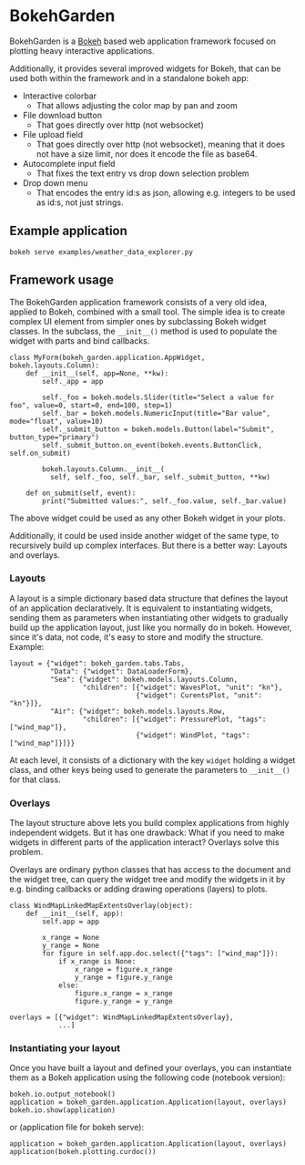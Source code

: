 # BokehGarden

BokehGarden is a [Bokeh](https://bokeh.org/) based web application
framework focused on plotting heavy interactive applications.

Additionally, it provides several improved widgets for Bokeh, that can
be used both within the framework and in a standalone bokeh app:

* Interactive colorbar
  - That allows adjusting the color map by pan and zoom
* File download button
  - That goes directly over http (not websocket)
* File upload field
  - That goes directly over http (not websocket), meaning that it does
    not have a size limit, nor does it encode the file as base64.
* Autocomplete input field
  - That fixes the text entry vs drop down selection problem
* Drop down menu
  - That encodes the entry id:s as json, allowing e.g. integers to be
    used as id:s, not just strings.

## Example application

    bokeh serve examples/weather_data_explorer.py

## Framework usage

The BokehGarden application framework consists of a very old idea,
applied to Bokeh, combined with a small tool. The simple idea is to
create complex UI element from simpler ones by subclassing Bokeh
widget classes. In the subclass, the `__init__()` method is used to
populate the widget with parts and bind callbacks.

    class MyForm(bokeh_garden.application.AppWidget, bokeh.layouts.Column):
        def __init__(self, app=None, **kw):
            self._app = app

            self._foo = bokeh.models.Slider(title="Select a value for foo", value=0, start=0, end=100, step=1)
            self._bar = bokeh.models.NumericInput(title="Bar value", mode="float", value=10)
            self._submit_button = bokeh.models.Button(label="Submit", button_type="primary")
            self._submit_button.on_event(bokeh.events.ButtonClick, self.on_submit)
            
            bokeh.layouts.Column.__init__(
              self, self._foo, self._bar, self._submit_button, **kw)

        def on_submit(self, event):
            print("Submitted values:", self._foo.value, self._bar.value)

The above widget could be used as any other Bokeh widget in your
plots.

Additionally, it could be used inside another widget of the same type,
to recursively build up complex interfaces. But there is a better way:
Layouts and overlays.

### Layouts

A layout is a simple dictionary based data structure that defines the
layout of an application declaratively. It is equivalent to
instantiating widgets, sending them as parameters when instantiating
other widgets to gradually build up the application layout, just like
you normally do in bokeh. However, since it's data, not code, it's
easy to store and modify the structure. Example:

    layout = {"widget": bokeh_garden.tabs.Tabs,
              "Data": {"widget": DataLoaderForm},
              "Sea": {"widget": bokeh.models.layouts.Column,
                      "children": [{"widget": WavesPlot, "unit": "kn"},
                                   {"widget": CurentsPlot, "unit": "kn"}]},
              "Air": {"widget": bokeh.models.layouts.Row,
                      "children": [{"widget": PressurePlot, "tags": ["wind_map"]},
                                   {"widget": WindPlot, "tags": ["wind_map"]}]}}
                                   
At each level, it consists of a dictionary with the key `widget`
holding a widget class, and other keys being used to generate the
parameters to `__init__()` for that class.

### Overlays

The layout structure above lets you build complex applications from
highly independent widgets. But it has one drawback: What if you need
to make widgets in different parts of the application interact?
Overlays solve this problem.

Overlays are ordinary python classes that has access to the document
and the widget tree, can query the widget tree and modify the widgets
in it by e.g. binding callbacks or adding drawing operations (layers)
to plots.

    class WindMapLinkedMapExtentsOverlay(object):
        def __init__(self, app):
            self.app = app

            x_range = None
            y_range = None
            for figure in self.app.doc.select({"tags": ["wind_map"]}):
                if x_range is None:
                    x_range = figure.x_range
                    y_range = figure.y_range
                else:
                    figure.x_range = x_range
                    figure.y_range = y_range

    overlays = [{"widget": WindMapLinkedMapExtentsOverlay},
                ...]

### Instantiating your layout

Once you have built a layout and defined your overlays, you can
instantiate them as a Bokeh application using the following code
(notebook version):

    bokeh.io.output_notebook()
    application = bokeh_garden.application.Application(layout, overlays)
    bokeh.io.show(application)

or (application file for bokeh serve):

    application = bokeh_garden.application.Application(layout, overlays)
    application(bokeh.plotting.curdoc())
